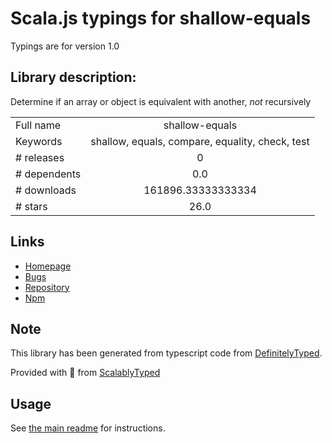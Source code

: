 
# Scala.js typings for shallow-equals

Typings are for version 1.0

## Library description:
Determine if an array or object is equivalent with another, *not* recursively

|                    |                 |
| ------------------ | :-------------: |
| Full name          | shallow-equals |
| Keywords           | shallow, equals, compare, equality, check, test |
| # releases         | 0 |
| # dependents       | 0.0 |
| # downloads        | 161896.33333333334 |
| # stars            | 26.0 |

## Links
- [Homepage](https://github.com/hughsk/shallow-equals)
- [Bugs](https://github.com/hughsk/shallow-equals/issues)
- [Repository](https://github.com/hughsk/shallow-equals)
- [Npm](https://www.npmjs.com/package/shallow-equals)
    


## Note
This library has been generated from typescript code from [DefinitelyTyped](https://definitelytyped.org).

Provided with :purple_heart: from [ScalablyTyped](https://github.com/oyvindberg/ScalablyTyped)

## Usage
See [the main readme](../../readme.md) for instructions.


